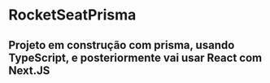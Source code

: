 # RocketSeatPrisma

## Projeto em construção com prisma, usando TypeScript, e posteriormente vai usar React com Next.JS
